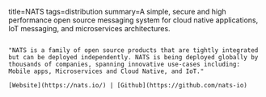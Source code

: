 title=NATS
tags=distribution
summary=A simple, secure and high performance open source messaging system for cloud native applications, IoT messaging, and microservices architectures.
~~~~~~

"NATS is a family of open source products that are tightly integrated but can be deployed independently. NATS is being deployed globally by thousands of companies, spanning innovative use-cases including: Mobile apps, Microservices and Cloud Native, and IoT."

[Website](https://nats.io/) | [Github](https://github.com/nats-io)
